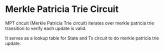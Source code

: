 # Merkle Patricia Trie Circuit

MPT circuit (Merkle Patricia Trie circuit) iterates over merkle patricia trie transition to verify each update is valid.

It serves as a lookup table for State and Tx circuit to do merkle patricia trie update.
